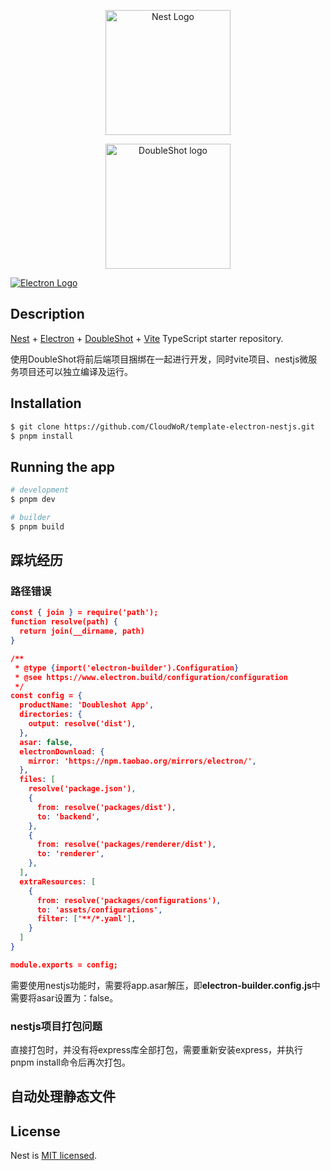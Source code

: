 <p align="center">
  <a href="http://nestjs.com/" target="blank"><img src="https://nestjs.com/img/logo-small.svg" width="200" alt="Nest Logo" /></a>
</p>

<p align="center">
    <img width="200" src="https://github.com/Doubleshotjs/doubleshot/raw/main/DoubleShot.png" alt="DoubleShot logo">
</p>

[![Electron Logo](https://electronjs.org/images/electron-logo.svg)](https://electronjs.org)

## Description

[Nest](https://github.com/nestjs/nest) + [Electron](https://www.electronjs.org/zh/)  + [DoubleShot](https://github.com/Doubleshotjs/doubleshot)  + [Vite](https://cn.vitejs.dev/) TypeScript starter repository.

使用DoubleShot将前后端项目捆绑在一起进行开发，同时vite项目、nestjs微服务项目还可以独立编译及运行。

## Installation

```bash
$ git clone https://github.com/CloudWoR/template-electron-nestjs.git
$ pnpm install
```

## Running the app

```bash
# development
$ pnpm dev

# builder
$ pnpm build
```

## 踩坑经历
### 路径错误
```json
const { join } = require('path');
function resolve(path) {
  return join(__dirname, path)
}

/**
 * @type {import('electron-builder').Configuration}
 * @see https://www.electron.build/configuration/configuration
 */
const config = {
  productName: 'Doubleshot App',
  directories: {
    output: resolve('dist'),
  },
  asar: false,
  electronDownload: {
    mirror: 'https://npm.taobao.org/mirrors/electron/',
  },
  files: [
    resolve('package.json'),
    {
      from: resolve('packages/dist'),
      to: 'backend',
    },
    {
      from: resolve('packages/renderer/dist'),
      to: 'renderer',
    },
  ],
  extraResources: [
    {
      from: resolve('packages/configurations'),
      to: 'assets/configurations',
      filter: ['**/*.yaml'],
    }
  ]
}

module.exports = config;
```
需要使用nestjs功能时，需要将app.asar解压，即**electron-builder.config.js**中需要将asar设置为：false。

### nestjs项目打包问题
直接打包时，并没有将express库全部打包，需要重新安装express，并执行pnpm install命令后再次打包。


## 自动处理静态文件


## License

Nest is [MIT licensed](LICENSE).
